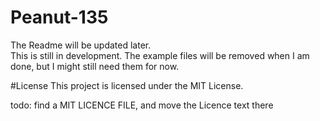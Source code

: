 # Peanut-135

The Readme will be updated later.  
This is still in development.
The example files will be removed when I am done, but I might still need them for now.

#License
This project is licensed under the MIT License.

todo: find a MIT LICENCE FILE, and move the Licence text there
